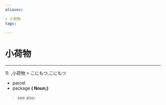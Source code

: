 ```yaml
---
aliases:
    
- 小荷物
tags:
    
---
```


# 小荷物
---
1).
,小荷物 > こにもつ,こにもつ

- parcel
- package
**( Noun;)**
> see also: 
            